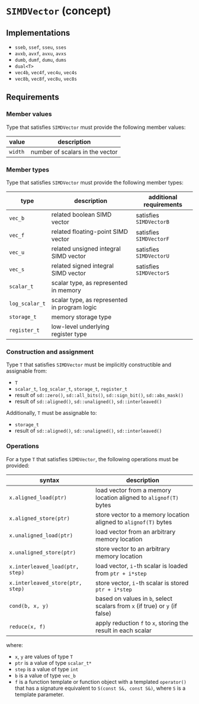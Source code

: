 # `SIMDVector` (concept)

## Implementations

* `sseb`, `ssef`, `sseu`, `sses`
* `avxb`, `avxf`, `avxu`, `avxs`
* `dumb`, `dumf`, `dumu`, `dums`
* `dual<T>`
* `vec4b`, `vec4f`, `vec4u`, `vec4s`
* `vec8b`, `vec8f`, `vec8u`, `vec8s`

## Requirements

### Member values

Type that satisfies `SIMDVector` must provide the following member values:

value   | description
--------|---------------------------------
`width` | number of scalars in the vector

### Member types

Type that satisfies `SIMDVector` must provide the following member types:

type           | description                                  | additional requirements
---------------|----------------------------------------------|-------------------------
`vec_b`        | related boolean SIMD vector                  | satisfies `SIMDVectorB`
`vec_f`        | related floating-point SIMD vector           | satisfies `SIMDVectorF`
`vec_u`        | related unsigned integral SIMD vector        | satisfies `SIMDVectorU`
`vec_s`        | related signed integral SIMD vector          | satisfies `SIMDVectorS`
`scalar_t`     | scalar type, as represented in memory        |
`log_scalar_t` | scalar type, as represented in program logic |
`storage_t`    | memory storage type                          |
`register_t`   | low-level underlying register type           |

### Construction and assignment

Type `T` that satisfies `SIMDVector` must be implicitly constructible and assignable from:
* `T`
* `scalar_t`, `log_scalar_t`, `storage_t`, `register_t`
* result of `sd::zero()`, `sd::all_bits()`, `sd::sign_bit()`, `sd::abs_mask()`
* result of `sd::aligned()`, `sd::unaligned()`, `sd::interleaved()`

Additionally, `T` must be assignable to:
* `storage_t`
* result of `sd::aligned()`, `sd::unaligned()`, `sd::interleaved()`

### Operations

For a type `T` that satisfies `SIMDVector`, the following operations must be provided:

syntax                           | description
---------------------------------|-----------------------------------------------------------------------------
`x.aligned_load(ptr)`            | load vector from a memory location aligned to `alignof(T)` bytes
`x.aligned_store(ptr)`           | store vector to a memory location aligned to `alignof(T)` bytes
`x.unaligned_load(ptr)`          | load vector from an arbitrary memory location
`x.unaligned_store(ptr)`         | store vector to an arbitrary memory location
`x.interleaved_load(ptr, step)`  | load vector, `i`-th scalar is loaded from `ptr + i*step`
`x.interleaved_store(ptr, step)` | store vector, `i`-th scalar is stored `ptr + i*step`
`cond(b, x, y)`                  | based on values in `b`, select scalars from `x` (if true) or `y` (if false)
`reduce(x, f)`                   | apply reduction `f` to `x`, storing the result in each scalar

where:
* `x`, `y` are values of type `T`
* `ptr` is a value of type `scalar_t*`
* `step` is a value of type `int`
* `b` is a value of type `vec_b`
* `f` is a function template or function object with a templated `operator()` that has a signature equivalent to `S(const S&, const S&)`, where `S` is a template parameter.

